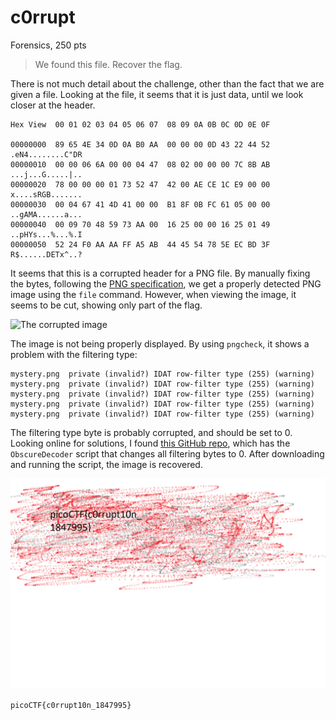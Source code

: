 # c0rrupt

Forensics, 250 pts

> We found this file. Recover the flag.

There is not much detail about the challenge, other than the fact that we are given a file. Looking at the file, it seems that it is just data, until we look closer at the header.

```
Hex View  00 01 02 03 04 05 06 07  08 09 0A 0B 0C 0D 0E 0F
 
00000000  89 65 4E 34 0D 0A B0 AA  00 00 00 0D 43 22 44 52  .eN4........C"DR
00000010  00 00 06 6A 00 00 04 47  08 02 00 00 00 7C 8B AB  ...j...G.....|..
00000020  78 00 00 00 01 73 52 47  42 00 AE CE 1C E9 00 00  x....sRGB.......
00000030  00 04 67 41 4D 41 00 00  B1 8F 0B FC 61 05 00 00  ..gAMA......a...
00000040  00 09 70 48 59 73 AA 00  16 25 00 00 16 25 01 49  ..pHYs...%...%.I
00000050  52 24 F0 AA AA FF A5 AB  44 45 54 78 5E EC BD 3F  R$......DETx^..?
```

It seems that this is a corrupted header for a PNG file. By manually fixing the bytes, following the [PNG specification](http://www.libpng.org/pub/png/spec/1.2/PNG-Contents.html), we get a properly detected PNG image using the `file` command. However, when viewing the image, it seems to be cut, showing only part of the flag.

![The corrupted image](img/mystery.png)

The image is not being properly displayed. By using `pngcheck`, it shows a problem with the filtering type:

```
mystery.png  private (invalid?) IDAT row-filter type (255) (warning)
mystery.png  private (invalid?) IDAT row-filter type (255) (warning)
mystery.png  private (invalid?) IDAT row-filter type (255) (warning)
mystery.png  private (invalid?) IDAT row-filter type (255) (warning)
mystery.png  private (invalid?) IDAT row-filter type (255) (warning)
```

The filtering type byte is probably corrupted, and should be set to 0. Looking online for solutions, I found [this GitHub repo](https://github.com/PotatoKingTheVII/png-filter-steg), which has the `ObscureDecoder` script that changes all filtering bytes to 0. After downloading and running the script, the image is recovered.

![The recovered image](img/OutputUnhidden.png)

`picoCTF{c0rrupt10n_1847995}`